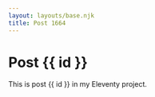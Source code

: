 ```yaml
---
layout: layouts/base.njk
title: Post 1664
---
```


# Post {{ id }}

This is post {{ id }} in my Eleventy project.
